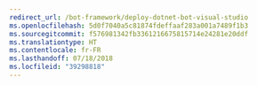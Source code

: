 ```yaml
---
redirect_url: /bot-framework/deploy-dotnet-bot-visual-studio
ms.openlocfilehash: 5d0f7040a5c81874fdeffaaf283a001a7489f1b3
ms.sourcegitcommit: f576981342fb3361216675815714e24281e20ddf
ms.translationtype: HT
ms.contentlocale: fr-FR
ms.lasthandoff: 07/18/2018
ms.locfileid: "39298818"
---
```


